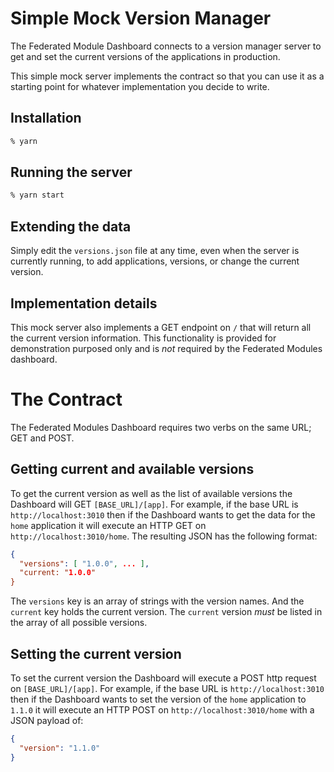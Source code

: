 # Simple Mock Version Manager

The Federated Module Dashboard connects to a version manager server to get and set the current versions of the applications in production.

This simple mock server implements the contract so that you can use it as a starting point for whatever implementation you decide to write.

## Installation

```sh
% yarn
```

## Running the server

```sh
% yarn start
```

## Extending the data

Simply edit the `versions.json` file at any time, even when the server is currently running, to add applications, versions, or change the current version.

## Implementation details

This mock server also implements a GET endpoint on `/` that will return all the current version information. This functionality is provided for demonstration purposed only and is _not_ required by the Federated Modules dashboard.

# The Contract

The Federated Modules Dashboard requires two verbs on the same URL; GET and POST.

## Getting current and available versions

To get the current version as well as the list of available versions the Dashboard will GET `[BASE_URL]/[app]`. For example, if the base URL is `http://localhost:3010` then if the Dashboard wants to get the data for the `home` application it will execute an HTTP GET on `http://localhost:3010/home`. The resulting JSON has the following format:

```json
{
  "versions": [ "1.0.0", ... ],
  "current: "1.0.0"
}
```

The `versions` key is an array of strings with the version names. And the `current` key holds the current version. The `current` version _must_ be listed in the array of all possible versions.

## Setting the current version

To set the current version the Dashboard will execute a POST http request on `[BASE_URL]/[app]`. For example, if the base URL is `http://localhost:3010` then if the Dashboard wants to set the version of the `home` application to `1.1.0` it will execute an HTTP POST on `http://localhost:3010/home` with a JSON payload of:

```json
{
  "version": "1.1.0"
}
```
